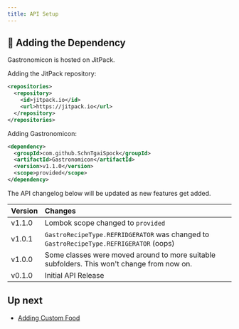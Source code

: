 ```yaml
---
title: API Setup
---
```


## 📝 Adding the Dependency

Gastronomicon is hosted on JitPack.

Adding the JitPack repository:

```xml
<repositories>
  <repository>
    <id>jitpack.io</id>
    <url>https://jitpack.io</url>
  </repository>
</repositories>
```

Adding Gastronomicon:

```xml
<dependency>
  <groupId>com.github.SchnTgaiSpock</groupId>
  <artifactId>Gastronomicon</artifactId>
  <version>v1.1.0</version>
  <scope>provided</scope>
</dependency>
```

The API changelog below will be updated as new features get added.

|Version|Changes|
|:--|:--|
|v1.1.0|Lombok scope changed to `provided`|
|v1.0.1|`GastroRecipeType.REFRIDGERATOR` was changed to `GastroRecipeType.REFRIGERATOR` (oops)|
|v1.0.0|Some classes were moved around to more suitable subfolders. This won't change from now on.|
|v0.1.0|Initial API Release|

## Up next

- [Adding Custom Food](/gastronomicon/custom-food)
